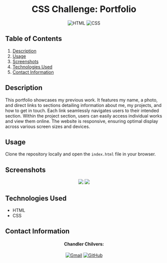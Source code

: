 <h1 align="center">
  CSS Challenge: Portfolio
</h1>

<p align="center">
  <img src="https://img.shields.io/badge/HTML5-E34F26?logo=html5&logoColor=fff&style=for-the-badge" alt="HTML">
  <img src="https://img.shields.io/badge/CSS3-1572B6?logo=css3&logoColor=fff&style=for-the-badge" alt="CSS"> 
</p>

## Table of Contents
1. [Description](#description)
2. [Usage](#usage)
3. [Screenshots](#screenshots)
4. [Technologies Used](#technologies-used)
5. [Contact Information](#contact-information)

## Description
This portfolio showcases my previous work. It features my name, a photo, and direct links to sections detailing information about me, my projects, and how to get in touch. Each link seamlessly navigates users to their intended section. Within the project section, users can easily access individual works and view them online. The website is responsive, ensuring optimal display across various screen sizes and devices.

## Usage
Clone the repository locally and open the `index.html` file in your browser.

## Screenshots

<p align="center">
  <img src="https://user-images.githubusercontent.com/59628271/230822480-e773ecc6-e974-4156-a91c-aa0a2b54bc3a.png">
  <img src="https://user-images.githubusercontent.com/59628271/230822504-d2897e8e-9e2c-441a-8b39-8052db971980.png">
</p>

## Technologies Used
* HTML
* CSS

## Contact Information
<h4 align="center">Chandler Chilvers:</h4>
<p align="center">
    <a href="mailto:cwchilvers@gmail.com"><img src="https://img.shields.io/badge/Gmail-D14836?style=for-the-badge&logo=gmail&logoColor=white" alt="Gmail"></a>
    <a href="https://github.com/cwchilvers"><img src="https://img.shields.io/badge/GitHub-181717.svg?style=for-the-badge&logo=GitHub&logoColor=white" alt="GitHub"></a>
</p>
